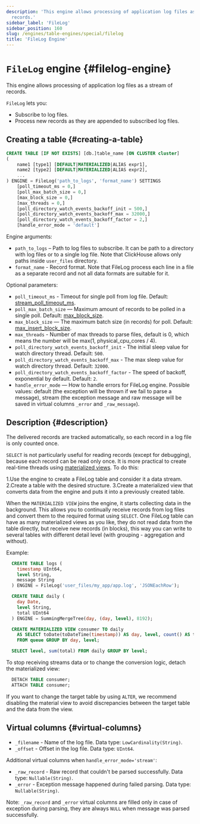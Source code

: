 ```yaml
---
description: 'This engine allows processing of application log files as a stream of
  records.'
sidebar_label: 'FileLog'
sidebar_position: 160
slug: /engines/table-engines/special/filelog
title: 'FileLog Engine'
---
```


# `FileLog` engine {#filelog-engine}

This engine allows processing of application log files as a stream of records.

`FileLog` lets you:

- Subscribe to log files.
- Process new records as they are appended to subscribed log files.

## Creating a table {#creating-a-table}

```sql
CREATE TABLE [IF NOT EXISTS] [db.]table_name [ON CLUSTER cluster]
(
    name1 [type1] [DEFAULT|MATERIALIZED|ALIAS expr1],
    name2 [type2] [DEFAULT|MATERIALIZED|ALIAS expr2],
    ...
) ENGINE = FileLog('path_to_logs', 'format_name') SETTINGS
    [poll_timeout_ms = 0,]
    [poll_max_batch_size = 0,]
    [max_block_size = 0,]
    [max_threads = 0,]
    [poll_directory_watch_events_backoff_init = 500,]
    [poll_directory_watch_events_backoff_max = 32000,]
    [poll_directory_watch_events_backoff_factor = 2,]
    [handle_error_mode = 'default']
```

Engine arguments:

- `path_to_logs` – Path to log files to subscribe. It can be path to a directory with log files or to a single log file. Note that ClickHouse allows only paths inside `user_files` directory.
- `format_name` - Record format. Note that FileLog process each line in a file as a separate record and not all data formats are suitable for it.

Optional parameters:

- `poll_timeout_ms` - Timeout for single poll from log file. Default: [stream_poll_timeout_ms](../../../operations/settings/settings.md#stream_poll_timeout_ms).
- `poll_max_batch_size` — Maximum amount of records to be polled in a single poll. Default: [max_block_size](/operations/settings/settings#max_block_size).
- `max_block_size` — The maximum batch size (in records) for poll. Default: [max_insert_block_size](../../../operations/settings/settings.md#max_insert_block_size).
- `max_threads` - Number of max threads to parse files, default is 0, which means the number will be max(1, physical_cpu_cores / 4).
- `poll_directory_watch_events_backoff_init` - The initial sleep value for watch directory thread. Default: `500`.
- `poll_directory_watch_events_backoff_max` - The max sleep value for watch directory thread. Default: `32000`.
- `poll_directory_watch_events_backoff_factor` - The speed of backoff, exponential by default. Default: `2`.
- `handle_error_mode` — How to handle errors for FileLog engine. Possible values: default (the exception will be thrown if we fail to parse a message), stream (the exception message and raw message will be saved in virtual columns `_error` and `_raw_message`).

## Description {#description}

The delivered records are tracked automatically, so each record in a log file is only counted once.

`SELECT` is not particularly useful for reading records (except for debugging), because each record can be read only once. It is more practical to create real-time threads using [materialized views](../../../sql-reference/statements/create/view.md). To do this:

1.Use the engine to create a FileLog table and consider it a data stream.
2.Create a table with the desired structure.
3.Create a materialized view that converts data from the engine and puts it into a previously created table.

When the `MATERIALIZED VIEW` joins the engine, it starts collecting data in the background. This allows you to continually receive records from log files and convert them to the required format using `SELECT`.
One FileLog table can have as many materialized views as you like, they do not read data from the table directly, but receive new records (in blocks), this way you can write to several tables with different detail level (with grouping - aggregation and without).

Example:

```sql
  CREATE TABLE logs (
    timestamp UInt64,
    level String,
    message String
  ) ENGINE = FileLog('user_files/my_app/app.log', 'JSONEachRow');

  CREATE TABLE daily (
    day Date,
    level String,
    total UInt64
  ) ENGINE = SummingMergeTree(day, (day, level), 8192);

  CREATE MATERIALIZED VIEW consumer TO daily
    AS SELECT toDate(toDateTime(timestamp)) AS day, level, count() AS total
    FROM queue GROUP BY day, level;

  SELECT level, sum(total) FROM daily GROUP BY level;
```

To stop receiving streams data or to change the conversion logic, detach the materialized view:

```sql
  DETACH TABLE consumer;
  ATTACH TABLE consumer;
```

If you want to change the target table by using `ALTER`, we recommend disabling the material view to avoid discrepancies between the target table and the data from the view.

## Virtual columns {#virtual-columns}

- `_filename` - Name of the log file. Data type: `LowCardinality(String)`.
- `_offset` - Offset in the log file. Data type: `UInt64`.

Additional virtual columns when `handle_error_mode='stream'`:

- `_raw_record` - Raw record that couldn't be parsed successfully. Data type: `Nullable(String)`.
- `_error` - Exception message happened during failed parsing. Data type: `Nullable(String)`.

Note: `_raw_record` and `_error` virtual columns are filled only in case of exception during parsing, they are always `NULL` when message was parsed successfully.
